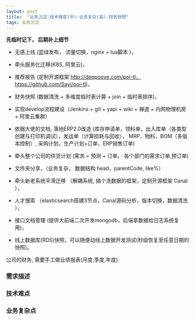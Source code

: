 ```yaml
---
layout: post
title:  "业务沉淀-技术难度(中)-业务复杂(高)-财务快照"
tags: 业务沉淀
---
```


**先临时记下， 后期补上细节**

- 无感上线 (蓝绿发布， 流量切换，nginx + lua脚本 )， 

- 牵头服务化迁移(K8S, 阿里云)，
 
- 推荐报告 (定制开源框架 http://deepoove.com/poi-tl， https://github.com/Sayi/poi-tl)， 

- 财务快照 (数据清洗 + 多维度临时表计算 + join + 临时表排序)，

- 实现develop流程建设（Jenkins + git + yapi + wiki + 禅道 + 内网物理机房 + 阿里云集群）

- 依据大佬的文档, 落地ERP2.0改造 (库存申请单，领料单，出入库单（各类型创建与打印机调试），发运单（计算损耗与回收）， MRP，物料，BOM（多版本控制）, 采购计划，生产计划+订单，ERP销售订单)

- 牵头整个公司的供货计划 (需求 = 预测 + 订单。 各个部门的需求订单,预订单)

- 文件夹分享，（业务复杂， 数据结构 head，parentCode, like%）

- 牵头新老系统平滑迁移 （解耦系统, 搞个洗数据的框架，定制开源框架 Canal ），

- 人才搜索 （elasticsearch搭建3节点，Canal源码分析，版本切换，数据清洗 ），

- 接口文档管理 (提供大前端二次开发mongodb，后端拿数据给日志系统复用)， 

- 线上数据库(RDS)快照，可以随便动线上数据开发测试(秒级恢复至任意日期的快照)。


公司的财务, 需要手工做业绩报表(月度,季度,年度) 


### 需求描述


### 技术难点

### 业务复杂点


